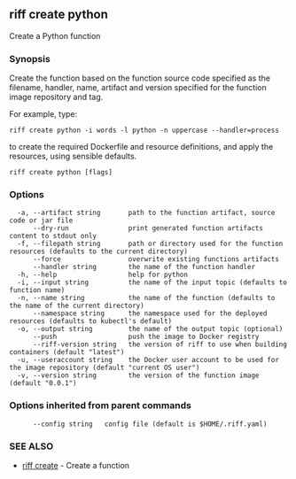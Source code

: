 ## riff create python

Create a Python function

### Synopsis


Create the function based on the function source code specified as the filename, handler, 
  name, artifact and version specified for the function image repository and tag. 

For example, type:

    riff create python -i words -l python -n uppercase --handler=process

to create the required Dockerfile and resource definitions, and apply the resources, using sensible defaults.

```
riff create python [flags]
```

### Options

```
  -a, --artifact string       path to the function artifact, source code or jar file
      --dry-run               print generated function artifacts content to stdout only
  -f, --filepath string       path or directory used for the function resources (defaults to the current directory)
      --force                 overwrite existing functions artifacts
      --handler string        the name of the function handler
  -h, --help                  help for python
  -i, --input string          the name of the input topic (defaults to function name)
  -n, --name string           the name of the function (defaults to the name of the current directory)
      --namespace string      the namespace used for the deployed resources (defaults to kubectl's default)
  -o, --output string         the name of the output topic (optional)
      --push                  push the image to Docker registry
      --riff-version string   the version of riff to use when building containers (default "latest")
  -u, --useraccount string    the Docker user account to be used for the image repository (default "current OS user")
  -v, --version string        the version of the function image (default "0.0.1")
```

### Options inherited from parent commands

```
      --config string   config file (default is $HOME/.riff.yaml)
```

### SEE ALSO
* [riff create](riff_create.md)	 - Create a function

